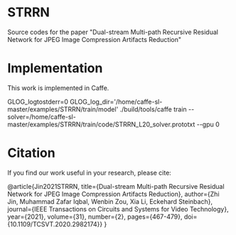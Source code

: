 # STRRN
Source codes for the paper "Dual-stream Multi-path Recursive Residual Network for JPEG Image Compression Artifacts Reduction"

# Implementation
This work is implemented in Caffe.

GLOG_logtostderr=0 GLOG_log_dir='/home/caffe-sl-master/examples/STRRN/train/model' ./build/tools/caffe train --solver=/home/caffe-sl-master/examples/STRRN/train/code/STRRN_L20_solver.prototxt --gpu 0

# Citation
If you find our work useful in your research, please cite:

@article{Jin2021STRRN,
  title={Dual-stream Multi-path Recursive Residual Network for JPEG Image Compression Artifacts Reduction},
  author={Zhi Jin, Muhammad Zafar Iqbal, Wenbin Zou, Xia Li, Eckehard Steinbach},
  journal={IEEE Transactions on Circuits and Systems for Video Technology}, 
  year={2021},
  volume={31},
  number={2},
  pages={467-479},
  doi={10.1109/TCSVT.2020.2982174}}
}

